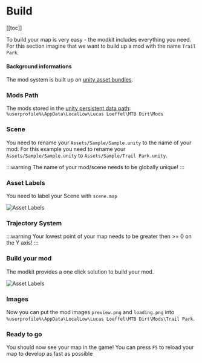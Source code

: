 # Build

[[toc]]

To build your map is very easy - the modkit includes everything you need. 
For this section imagine that we want to build up a mod with the name `Trail Park`.

#### Background informations

The mod system is built up on [unity asset bundles](https://docs.unity3d.com/Manual/AssetBundlesIntro.html). 

### Mods Path

The mods stored in the [unity persistent data path](https://docs.unity3d.com/ScriptReference/Application-persistentDataPath.html): `%userprofile%\AppData\LocalLow\Lucas Loeffel\MTB Dirt\Mods`

### Scene

You need to rename your `Assets/Sample/Sample.unity` to the name of your mod. For this example you need to rename your `Assets/Sample/Sample.unity` to `Assets/Sample/Trail Park.unity`.

:::warning
The name of your mod/scene needs to be globally unique!
:::

### Asset Labels

You need to label your Scene with `scene.map`

![Asset Labels](/1.x/the-basics/build/asset-labels.gif)

### Trajectory System

:::warning
Your lowest point of your map needs to be greater then >= 0 on the Y axis!
:::

### Build your mod

The modkit provides a one click solution to build your mod.

![Asset Labels](/1.x/the-basics/build/build.gif)

### Images

Now you can put the mod images `preview.png` and `loading.png` into `%userprofile%\AppData\LocalLow\Lucas Loeffel\MTB Dirt\Mods\Trail Park`.

### Ready to go

You should now see your map in the game! You can press `F5` to reload your map to develop as fast as possible

